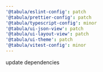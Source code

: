 ```yaml
---
'@tabula/eslint-config': patch
'@tabula/prettier-config': patch
'@tabula/typescript-config': minor
'@tabula/ui-json-view': patch
'@tabula/ui-layout-view': patch
'@tabula/ui-theme': patch
'@tabula/vitest-config': minor
---
```


update dependencies

